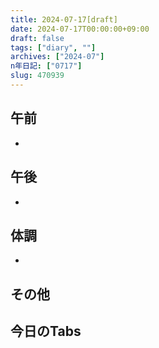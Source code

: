 ```yaml
---
title: 2024-07-17[draft]
date: 2024-07-17T00:00:00+09:00
draft: false
tags: ["diary", ""]
archives: ["2024-07"]
n年日記: ["0717"]
slug: 470939
---
```

## 午前
- 
## 午後
- 
## 体調
- 
## その他
## 今日のTabs
